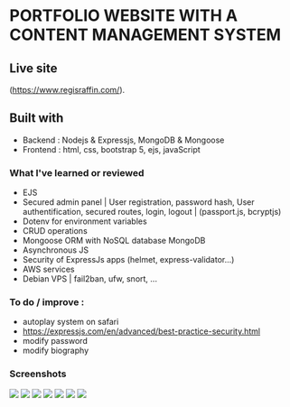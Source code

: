 # PORTFOLIO WEBSITE WITH A CONTENT MANAGEMENT SYSTEM

## Live site

(https://www.regisraffin.com/).

## Built with

- Backend : Nodejs & Expressjs, MongoDB & Mongoose
- Frontend : html, css, bootstrap 5, ejs, javaScript

### What I've learned or reviewed

- EJS
- Secured admin panel | User registration, password hash, User authentification, secured routes, login, logout | (passport.js, bcryptjs)
- Dotenv for environment variables
- CRUD operations
- Mongoose ORM with NoSQL database MongoDB
- Asynchronous JS
- Security of ExpressJs apps (helmet, express-validator...)
- AWS services
- Debian VPS | fail2ban, ufw, snort, ...

### To do / improve :

- autoplay system on safari
- https://expressjs.com/en/advanced/best-practice-security.html
- modify password
- modify biography

### Screenshots

![](public/screenshots-readme/fullpageliveaction.png)
![](public/screenshots-readme/fullpage.png)
![](public/screenshots-readme/list.png)
![](public/screenshots-readme/ajoutthumb.png)
![](public/screenshots-readme/logout.png)
![](public/screenshots-readme/secured_routes.png)
![](public/screenshots-readme/two-users-only.png)
